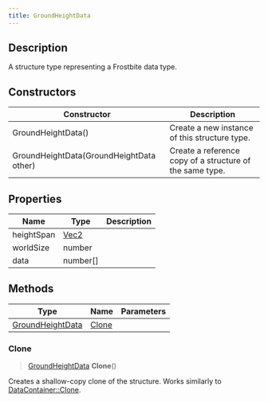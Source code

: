 ```yaml
---
title: GroundHeightData
---
```

## Description

A structure type representing a Frostbite data type.

## Constructors

| Constructor                              | Description                                              |
| ---------------------------------------- | -------------------------------------------------------- |
| GroundHeightData()                       | Create a new instance of this structure type.            |
| GroundHeightData(GroundHeightData other) | Create a reference copy of a structure of the same type. |

## Properties

| Name       | Type                              | Description |
| ---------- | --------------------------------- | ----------- |
| heightSpan | [Vec2](/vext/ref/shared/class/Vec2) |             |
| worldSize  | number                            |             |
| data       | number\[\]                        |             |

## Methods

| Type                                 | Name            | Parameters |
| ------------------------------------ | --------------- | ---------- |
| [GroundHeightData](GroundHeightData) | [Clone](#clone) |            |

### Clone

> [GroundHeightData](GroundHeightData) **Clone**()

Creates a shallow-copy clone of the structure. Works similarly to [DataContainer::Clone](/vext/ref/shared/class/datacontainer#clone).
